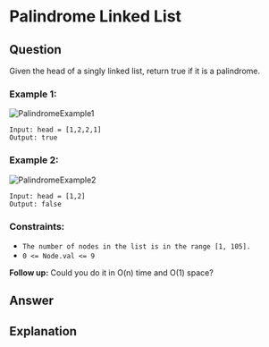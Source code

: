# Palindrome Linked List

## Question
Given the head of a singly linked list, return true if it is a palindrome.

### Example 1:
![PalindromeExample1](https://assets.leetcode.com/uploads/2021/03/03/pal1linked-list.jpg)
```
Input: head = [1,2,2,1]
Output: true
```

### Example 2:
![PalindromeExample2](https://assets.leetcode.com/uploads/2021/03/03/pal2linked-list.jpg)
```
Input: head = [1,2]
Output: false
```

### Constraints:
- ```The number of nodes in the list is in the range [1, 105].```
- ```0 <= Node.val <= 9```

__Follow up:__ Could you do it in O(n) time and O(1) space?

## Answer

## Explanation
